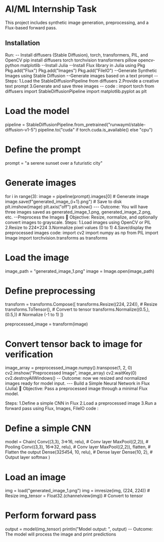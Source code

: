 # AI/ML Internship Task
This project includes synthetic image generation, preprocessing, and a Flux-based forward pass.

## Installation
Run:
-- Install diffusers (Stable Diffusion), torch, transformers, PIL, and OpenCV 
pip install diffusers torch torchvision transformers pillow opencv-python matplotlib
--Install Julia
--Install Flux library in Julia
using Pkg
Pkg.add("Flux")
Pkg.add("Images")
Pkg.add("FileIO")
--Generate Synthetic Images using Stable Diffusion
--Generate images based on a text prompt
-- Steps:
1.Load the StableDiffusionPipeline from diffusers
2.Provide a creative text prompt
3.Generate and save three images
-- code : 
import torch
from diffusers import StableDiffusionPipeline
import matplotlib.pyplot as plt

# Load the model
pipeline = StableDiffusionPipeline.from_pretrained("runwayml/stable-diffusion-v1-5")
pipeline.to("cuda" if torch.cuda.is_available() else "cpu")

# Define the prompt
prompt = "a serene sunset over a futuristic city"

# Generate images
for i in range(3):
    image = pipeline(prompt).images[0]  # Generate image
    image.save(f"generated_image_{i+1}.png")  # Save to disk
    plt.imshow(image)
    plt.axis("off")
    plt.show()
    --- Outcome: You will have three images saved as generated_image_1.png, generated_image_2.png, etc.
    --Preprocess the Images
📌 Objective: Resize, normalize, and optionally convert images to grayscale.
 Steps:
1.Load images using OpenCV or PIL
2.Resize to 224×224
3.Normalize pixel values (0 to 1)
4.Save/display the preprocessed images
code:
import cv2
import numpy as np
from PIL import Image
import torchvision.transforms as transforms

# Load the image
image_path = "generated_image_1.png"
image = Image.open(image_path)

# Define preprocessing
transform = transforms.Compose([
    transforms.Resize((224, 224)),   # Resize
    transforms.ToTensor(),           # Convert to tensor
    transforms.Normalize((0.5,), (0.5,))  # Normalize (-1 to 1)
])

preprocessed_image = transform(image)

# Convert tensor back to image for verification
image_array = preprocessed_image.numpy().transpose(1, 2, 0)
cv2.imshow("Preprocessed Image", image_array)
cv2.waitKey(0)
cv2.destroyAllWindows()
-- Outcome:  now we resized and normalized images ready for model input.
--- Build a Simple Neural Network in Flux (Julia)
📌 Objective: Pass a preprocessed image through a minimal Flux model.

 Steps:
1.Define a simple CNN in Flux
2.Load a preprocessed image
3.Run a forward pass
using Flux, Images, FileIO
code :
# Define a simple CNN
model = Chain(
    Conv((3,3), 3=>16, relu),  # Conv layer
    MaxPool((2,2)),            # Pooling
    Conv((3,3), 16=>32, relu),  # Conv layer
    MaxPool((2,2)),
    flatten,                    # Flatten the output
    Dense(32*54*54, 10, relu),   # Dense layer
    Dense(10, 2),                # Output layer
    softmax
)

# Load an image
img = load("generated_image_1.png")
img = imresize(img, (224, 224))  # Resize
img_tensor = Float32.(channelview(img)) # Convert to tensor

# Perform forward pass
output = model(img_tensor)
println("Model output: ", output)
-- Outcome: The model will process the image and print predictions
